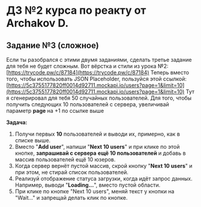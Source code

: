 # ДЗ №2 курса по реакту от Archakov D.

## Задание №3 (сложное)

Если ты разобрался с этими двумя заданиями, сделать третье задание для тебя не будет сложным.
Вот вёрстка и стили из урока №2: [https://trycode.pw/c/87184](https://trycode.pw/c/87184)
Теперь вместо того, чтобы использовать JSON Placeholder, пользуйся этой ссылкой:
[https://5c3755177820ff0014d92711.mockapi.io/users?page=1&limit=10](https://5c3755177820ff0014d92711.mockapi.io/users?page=1&limit=10)
Тут я сгенерировал для тебя 50 случайных пользователей.
Для того, чтобы получить следующих 10 пользователей с сервера, увеличивай параметр **page** на +1 по ссылке выше

**Задача:**

1. Получи первых **10** пользователей и выводи их, примерно, как в списке выше.
2. Вместо "**Add user**", напиши "**Next 10 users**" и при клике по этой кнопке, **запрашивай с сервера** **ещё 10 пользователей** и добавь в массив пользователей ещё 10 юзеров.
3. Когда сервер вернёт пустой массив, скрой кнопку "**Next 10 users**" и при этом, не стирай список пользователей.
4. Реализуй отображение статуса загрузки, когда идёт запрос данных. Например, выводи "**Loading...**", вместо пустой области.
5. При клике по кнопке "Next 10 users", меняй текст у кнопки на "Wait..." и запрещай делать клик по кнопке.
